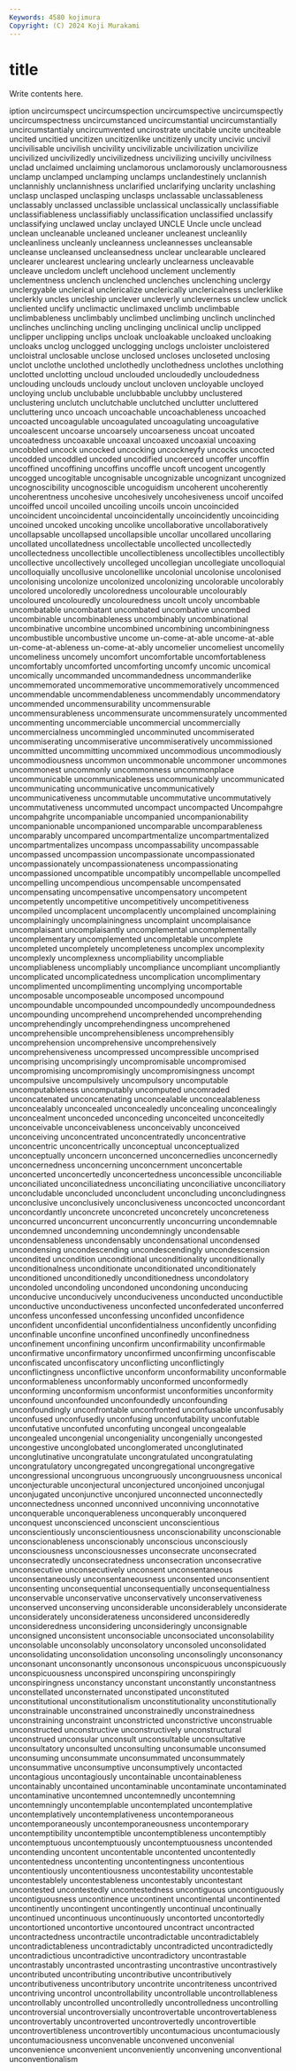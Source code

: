```yaml
---
Keywords: 4580 kojimura
Copyright: (C) 2024 Koji Murakami
---
```


# title

Write contents here.



iption uncircumspect uncircumspection uncircumspective uncircumspectly
uncircumspectness uncircumstanced uncircumstantial uncircumstantially uncircumstantialy uncircumvented uncirostrate uncitable uncite unciteable
uncited uncitied uncitizen uncitizenlike uncitizenly uncity uncivic uncivil uncivilisable uncivilish
uncivility uncivilizable uncivilization uncivilize uncivilized uncivilizedly uncivilizedness uncivilizing uncivilly uncivilness
unclad unclaimed unclaiming unclamorous unclamorously unclamorousness unclamp unclamped unclamping unclamps
unclandestinely unclannish unclannishly unclannishness unclarified unclarifying unclarity unclashing unclasp unclasped
unclasping unclasps unclassable unclassableness unclassably unclassed unclassible unclassical unclassically unclassifiable
unclassifiableness unclassifiably unclassification unclassified unclassify unclassifying unclawed unclay unclayed UNCLE
Uncle uncle unclead unclean uncleanable uncleaned uncleaner uncleanest uncleanlily uncleanliness
uncleanly uncleanness uncleannesses uncleansable uncleanse uncleansed uncleansedness unclear unclearable uncleared
unclearer unclearest unclearing unclearly unclearness uncleavable uncleave uncledom uncleft unclehood
unclement unclemently unclementness unclench unclenched unclenches unclenching unclergy unclergyable unclerical
unclericalize unclerically unclericalness unclerklike unclerkly uncles uncleship unclever uncleverly uncleverness
unclew unclick uncliented unclify unclimactic unclimaxed unclimb unclimbable unclimbableness unclimbably
unclimbed unclimbing unclinch unclinched unclinches unclinching uncling unclinging unclinical unclip
unclipped unclipper unclipping unclips uncloak uncloakable uncloaked uncloaking uncloaks unclog
unclogged unclogging unclogs uncloister uncloistered uncloistral unclosable unclose unclosed uncloses
uncloseted unclosing unclot unclothe unclothed unclothedly unclothedness unclothes unclothing unclotted
unclotting uncloud unclouded uncloudedly uncloudedness unclouding unclouds uncloudy unclout uncloven
uncloyable uncloyed uncloying unclub unclubable unclubbable unclubby unclustered unclustering unclutch
unclutchable unclutched unclutter uncluttered uncluttering unco uncoach uncoachable uncoachableness uncoached
uncoacted uncoagulable uncoagulated uncoagulating uncoagulative uncoalescent uncoarse uncoarsely uncoarseness uncoat
uncoated uncoatedness uncoaxable uncoaxal uncoaxed uncoaxial uncoaxing uncobbled uncock uncocked
uncocking uncockneyfy uncocks uncocted uncodded uncoddled uncoded uncodified uncoerced uncoffer
uncoffin uncoffined uncoffining uncoffins uncoffle uncoft uncogent uncogently uncogged uncogitable
uncognisable uncognizable uncognizant uncognized uncognoscibility uncognoscible uncoguidism uncoherent uncoherently uncoherentness
uncohesive uncohesively uncohesiveness uncoif uncoifed uncoiffed uncoil uncoiled uncoiling uncoils
uncoin uncoincided uncoincident uncoincidental uncoincidentally uncoincidently uncoinciding uncoined uncoked uncoking
uncolike uncollaborative uncollaboratively uncollapsable uncollapsed uncollapsible uncollar uncollared uncollaring uncollated
uncollatedness uncollectable uncollected uncollectedly uncollectedness uncollectible uncollectibleness uncollectibles uncollectibly uncollective
uncollectively uncolleged uncollegian uncollegiate uncolloquial uncolloquially uncollusive uncolonellike uncolonial uncolonise
uncolonised uncolonising uncolonize uncolonized uncolonizing uncolorable uncolorably uncolored uncoloredly uncoloredness
uncolourable uncolourably uncoloured uncolouredly uncolouredness uncolt uncoly uncombable uncombatable uncombatant
uncombated uncombative uncombed uncombinable uncombinableness uncombinably uncombinational uncombinative uncombine uncombined
uncombining uncombiningness uncombustible uncombustive uncome un-come-at-able uncome-at-able un-come-at-ableness un-come-at-ably uncomelier
uncomeliest uncomelily uncomeliness uncomely uncomfort uncomfortable uncomfortableness uncomfortably uncomforted uncomforting
uncomfy uncomic uncomical uncomically uncommanded uncommandedness uncommanderlike uncommemorated uncommemorative uncommemoratively
uncommenced uncommendable uncommendableness uncommendably uncommendatory uncommended uncommensurability uncommensurable uncommensurableness uncommensurate
uncommensurately uncommented uncommenting uncommerciable uncommercial uncommercially uncommercialness uncommingled uncomminuted uncommiserated
uncommiserating uncommiserative uncommiseratively uncommissioned uncommitted uncommitting uncommixed uncommodious uncommodiously uncommodiousness
uncommon uncommonable uncommoner uncommones uncommonest uncommonly uncommonness uncommonplace uncommunicable uncommunicableness
uncommunicably uncommunicated uncommunicating uncommunicative uncommunicatively uncommunicativeness uncommutable uncommutative uncommutatively uncommutativeness
uncommuted uncompact uncompacted Uncompahgre uncompahgrite uncompaniable uncompanied uncompanionability uncompanionable uncompanioned
uncomparable uncomparableness uncomparably uncompared uncompartmentalize uncompartmentalized uncompartmentalizes uncompass uncompassability uncompassable
uncompassed uncompassion uncompassionate uncompassionated uncompassionately uncompassionateness uncompassionating uncompassioned uncompatible uncompatibly
uncompellable uncompelled uncompelling uncompendious uncompensable uncompensated uncompensating uncompensative uncompensatory uncompetent
uncompetently uncompetitive uncompetitively uncompetitiveness uncompiled uncomplacent uncomplacently uncomplained uncomplaining uncomplainingly
uncomplainingness uncomplaint uncomplaisance uncomplaisant uncomplaisantly uncomplemental uncomplementally uncomplementary uncomplemented uncompletable
uncomplete uncompleted uncompletely uncompleteness uncomplex uncomplexity uncomplexly uncomplexness uncompliability uncompliable
uncompliableness uncompliably uncompliance uncompliant uncompliantly uncomplicated uncomplicatedness uncomplication uncomplimentary uncomplimented
uncomplimenting uncomplying uncomportable uncomposable uncomposeable uncomposed uncompound uncompoundable uncompounded uncompoundedly
uncompoundedness uncompounding uncomprehend uncomprehended uncomprehending uncomprehendingly uncomprehendingness uncomprehened uncomprehensible uncomprehensibleness
uncomprehensibly uncomprehension uncomprehensive uncomprehensively uncomprehensiveness uncompressed uncompressible uncomprised uncomprising uncomprisingly
uncompromisable uncompromised uncompromising uncompromisingly uncompromisingness uncompt uncompulsive uncompulsively uncompulsory uncomputable
uncomputableness uncomputably uncomputed uncomraded unconcatenated unconcatenating unconcealable unconcealableness unconcealably unconcealed
unconcealedly unconcealing unconcealingly unconcealment unconceded unconceding unconceited unconceitedly unconceivable unconceivableness
unconceivably unconceived unconceiving unconcentrated unconcentratedly unconcentrative unconcentric unconcentrically unconceptual unconceptualized
unconceptually unconcern unconcerned unconcernedlies unconcernedly unconcernedness unconcerning unconcernment unconcertable unconcerted
unconcertedly unconcertedness unconcessible unconciliable unconciliated unconciliatedness unconciliating unconciliative unconciliatory unconcludable
unconcluded unconcludent unconcluding unconcludingness unconclusive unconclusively unconclusiveness unconcocted unconcordant unconcordantly
unconcrete unconcreted unconcretely unconcreteness unconcurred unconcurrent unconcurrently unconcurring uncondemnable uncondemned
uncondemning uncondemningly uncondensable uncondensableness uncondensably uncondensational uncondensed uncondensing uncondescending uncondescendingly
uncondescension uncondited uncondition unconditional unconditionality unconditionally unconditionalness unconditionate unconditionated unconditionately
unconditioned unconditionedly unconditionedness uncondolatory uncondoled uncondoling uncondoned uncondoning unconducing unconducive
unconducively unconduciveness unconducted unconductible unconductive unconductiveness unconfected unconfederated unconferred unconfess
unconfessed unconfessing unconfided unconfidence unconfident unconfidential unconfidentialness unconfidently unconfiding unconfinable
unconfine unconfined unconfinedly unconfinedness unconfinement unconfining unconfirm unconfirmability unconfirmable unconfirmative
unconfirmatory unconfirmed unconfirming unconfiscable unconfiscated unconfiscatory unconflicting unconflictingly unconflictingness unconflictive
unconform unconformability unconformable unconformableness unconformably unconformed unconformedly unconforming unconformism unconformist
unconformities unconformity unconfound unconfounded unconfoundedly unconfounding unconfoundingly unconfrontable unconfronted unconfusable
unconfusably unconfused unconfusedly unconfusing unconfutability unconfutable unconfutative unconfuted unconfuting uncongeal
uncongealable uncongealed uncongenial uncongeniality uncongenially uncongested uncongestive unconglobated unconglomerated unconglutinated
unconglutinative uncongratulate uncongratulated uncongratulating uncongratulatory uncongregated uncongregational uncongregative uncongressional uncongruous
uncongruously uncongruousness unconical unconjecturable unconjectural unconjectured unconjoined unconjugal unconjugated unconjunctive
unconjured unconnected unconnectedly unconnectedness unconned unconnived unconniving unconnotative unconquerable unconquerableness
unconquerably unconquered unconquest unconscienced unconscient unconscientious unconscientiously unconscientiousness unconscionability unconscionable
unconscionableness unconscionably unconscious unconsciously unconsciousness unconsciousnesses unconsecrate unconsecrated unconsecratedly unconsecratedness
unconsecration unconsecrative unconsecutive unconsecutively unconsent unconsentaneous unconsentaneously unconsentaneousness unconsented unconsentient
unconsenting unconsequential unconsequentially unconsequentialness unconservable unconservative unconservatively unconservativeness unconserved unconserving
unconsiderable unconsiderablely unconsiderate unconsiderately unconsiderateness unconsidered unconsideredly unconsideredness unconsidering unconsideringly
unconsignable unconsigned unconsistent unconsociable unconsociated unconsolability unconsolable unconsolably unconsolatory unconsoled
unconsolidated unconsolidating unconsolidation unconsoling unconsolingly unconsonancy unconsonant unconsonantly unconsonous unconspicuous
unconspicuously unconspicuousness unconspired unconspiring unconspiringly unconspiringness unconstancy unconstant unconstantly unconstantness
unconstellated unconsternated unconstipated unconstituted unconstitutional unconstitutionalism unconstitutionality unconstitutionally unconstrainable unconstrained
unconstrainedly unconstrainedness unconstraining unconstraint unconstricted unconstrictive unconstruable unconstructed unconstructive unconstructively
unconstructural unconstrued unconsular unconsult unconsultable unconsultative unconsultatory unconsulted unconsulting unconsumable
unconsumed unconsuming unconsummate unconsummated unconsummately unconsummative unconsumptive unconsumptively uncontacted uncontagious
uncontagiously uncontainable uncontainableness uncontainably uncontained uncontaminable uncontaminate uncontaminated uncontaminative uncontemned
uncontemnedly uncontemning uncontemningly uncontemplable uncontemplated uncontemplative uncontemplatively uncontemplativeness uncontemporaneous uncontemporaneously
uncontemporaneousness uncontemporary uncontemptibility uncontemptible uncontemptibleness uncontemptibly uncontemptuous uncontemptuously uncontemptuousness uncontended
uncontending uncontent uncontentable uncontented uncontentedly uncontentedness uncontenting uncontentingness uncontentious uncontentiously
uncontentiousness uncontestability uncontestable uncontestablely uncontestableness uncontestably uncontestant uncontested uncontestedly uncontestedness
uncontiguous uncontiguously uncontiguousness uncontinence uncontinent uncontinental uncontinented uncontinently uncontingent uncontingently
uncontinual uncontinually uncontinued uncontinuous uncontinuously uncontorted uncontortedly uncontortioned uncontortive uncontoured
uncontract uncontracted uncontractedness uncontractile uncontradictable uncontradictablely uncontradictableness uncontradictably uncontradicted uncontradictedly
uncontradictious uncontradictive uncontradictory uncontrastable uncontrastably uncontrasted uncontrasting uncontrastive uncontrastively uncontributed
uncontributing uncontributive uncontributively uncontributiveness uncontributory uncontrite uncontriteness uncontrived uncontriving uncontrol
uncontrollability uncontrollable uncontrollableness uncontrollably uncontrolled uncontrolledly uncontrolledness uncontrolling uncontroversial uncontroversially
uncontrovertable uncontrovertableness uncontrovertably uncontroverted uncontrovertedly uncontrovertible uncontrovertibleness uncontrovertibly uncontumacious uncontumaciously
uncontumaciousness unconvenable unconvened unconvenial unconvenience unconvenient unconveniently unconvening unconventional unconventionalism
